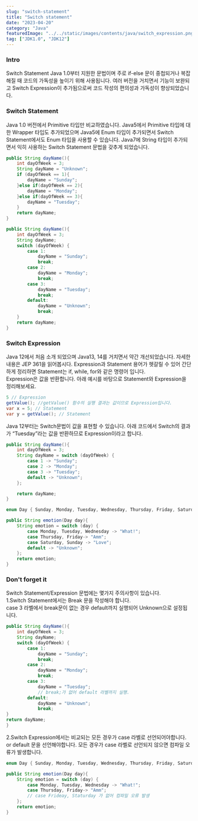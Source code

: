 ```yaml
---
slug: "switch-statement"
title: "Switch statement"
date: "2023-04-20"
category: "Java"
featuredImage: "../../static/images/contents/java/switch_expression.png"
tag: ["JDK1.0", "JDK12"]
---
```

### Intro
Switch Statement Java 1.0부터 지원한 문법이며 주로 if-else 문이 중첩되거나 복잡해질 때 코드의 가독성을 높이기 위해 사용됩니다. 여러 버전을 거치면서 기능이 보완되고 Switch Expression이 추가됨으로써 코드 작성의 편의성과 가독성이 향상되었습니다.

### Switch Statement
Java 1.0 버전에서 Primitive 타입만 비교하였습니다. 
Java5에서 Primitive 타입에 대한 Wrapper 타입도 추가되었으며 Java5에 Enum 타입이 추가되면서 Switch Statement에서도 Enum 타입을 사용할 수 있습니다.
Java7에 String 타입이 추가되면서 익히 사용하는 Switch Statement 문법을 갖추게 되었습니다.

```java
public String dayName(){
    int dayOfWeek = 3;
    String dayName = "Unknown";
    if (dayOfWeek == 1){
        dayName = "Sunday";
    }else if(dayOfWeek == 2){
        dayName = "Monday";
    }else if(dayOfWeek == 3){
        dayName = "Tuesday";
    }
    return dayName;
}
```

```java
public String dayName(){
    int dayOfWeek = 3;
    String dayName;
    switch (dayOfWeek) {
        case 1:
            dayName = "Sunday";
            break;
        case 2:
            dayName = "Monday";
            break;
        case 3:
            dayName = "Tuesday";
            break;
        default:
            dayName = "Unknown";
            break;
    }
    return dayName;
}
```
### Switch Expression

Java 12에서 처음 소개 되었으며 Java13, 14를 거치면서 약간 개선되었습니다.  자세한 내용은 JEP 361을 읽어봅시다.
Expression과 Statement 용어가 헷갈릴 수 있어 간단하게 정리하면 Statement는 if, while, for와 같은 명령어 입니다.  
Expression은 값을 반환합니다. 아래 예시를 바탕으로 Statement와 Expression을 정리해보세요.

```java
5 // Expression
getValue(); //getValue() 함수의 실행 결과는 값이므로 Expression입니다. 
var x = 5; // Statement
var y = getValue(); // Statement
```

Java 12부터는 Switch문법이 값을 표현할 수 있습니다. 아래 코드에서 Switch의 결과가 “Tuesday”라는 값을 반환하므로 Expression이라고 합니다.

```java
public String dayName(){
    int dayOfWeek = 3;
    String dayName = switch (dayOfWeek) {
        case 1 -> "Sunday";
        case 2 -> "Monday";
        case 3 -> "Tuesday";
        default -> "Unknown";
    };

    return dayName;
}

enum Day { Sunday, Monday, Tuesday, Wednesday, Thursday, Friday, Saturday }

public String emotion(Day day){
    String emotion = switch (day) {
        case Monday, Tuesday, Wednesday -> "What!";
        case Thursday, Friday-> "Amm";
        case Saturday, Sunday -> "Love";
        default -> "Unknown";
    };
    return emotion;
}

```

### Don't forget it

Switch Statement/Expression 문법에는 몇가지 주의사항이 있습니다.  
1.Switch Statement에서는 Break 문을 작성해야 합니다.  
case 3 라벨에서 break문이 없는 경우 default까지 실행되어 Unknown으로 설정됩니다. 
```java
public String dayName(){
    int dayOfWeek = 3;
    String dayName;
    switch (dayOfWeek) {
        case 1:
            dayName = "Sunday";
            break;
        case 2:
            dayName = "Monday";
            break;
        case 3:
            dayName = "Tuesday";
            // break;가 없어 default 라벨까지 실행.
        default:
            dayName = "Unknown";
            break;
}
return dayName;
}
```
2.Switch Expression에서는 비교되는 모든 경우가 case 라벨로 선언되어야합니다. or default 문을 선언해야합니다.
모든 경우가 case 라벨로 선언되지 않으면 컴파일 오류가 발생합니다.
```java
enum Day { Sunday, Monday, Tuesday, Wednesday, Thursday, Friday, Saturday }

public String emotion(Day day){
    String emotion = switch (day) {
        case Monday, Tuesday, Wednesday -> "What!";
        case Thursday, Friday-> "Amm";
        // case Frideay, Staturday 가 없어 컴파일 오류 발생
    };
    return emotion;
}

```